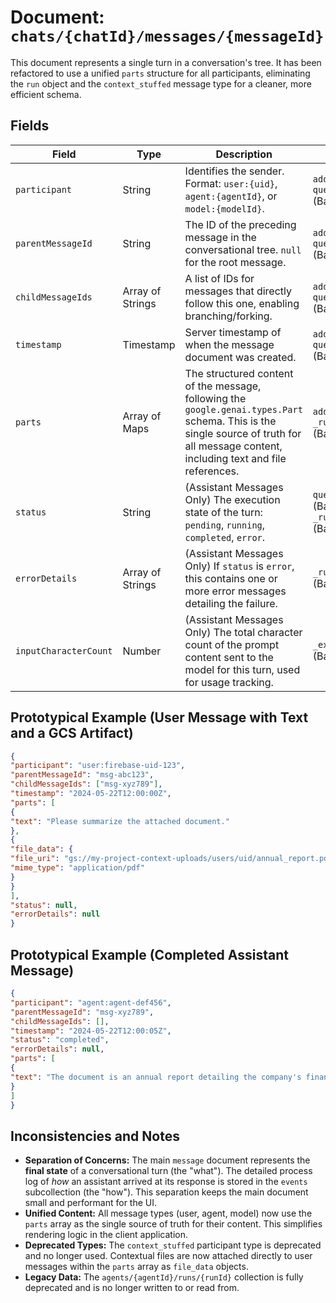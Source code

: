 # Document: `chats/{chatId}/messages/{messageId}`

This document represents a single turn in a conversation's tree. It has been refactored to use a unified `parts` structure for all participants, eliminating the `run` object and the `context_stuffed` message type for a cleaner, more efficient schema.

## Fields

| Field                 | Type             | Description                                                                                                                                                                             | Set By                                            | Read By                                                                 |  
| --------------------- | ---------------- | --------------------------------------------------------------------------------------------------------------------------------------------------------------------------------------- | ------------------------------------------------- | ----------------------------------------------------------------------- |  
| `participant`         | String           | Identifies the sender. Format: `user:{uid}`, `agent:{agentId}`, or `model:{modelId}`.                                                                                                    | `addChatMessage` (UI), `query..._logic` (Backend) | Client/UI (`ChatPage`), `_build_adk_content_from_history`                 |  
| `parentMessageId`     | String           | The ID of the preceding message in the conversational tree. `null` for the root message.                                                                                                | `addChatMessage` (UI), `query..._logic` (Backend) | `get_full_message_history`, Client/UI (`ChatPage`)                        |  
| `childMessageIds`     | Array of Strings | A list of IDs for messages that directly follow this one, enabling branching/forking.                                                                                                   | `addChatMessage` (UI), `query..._logic` (Backend) | Client/UI (`MessageActions`)                                            |  
| `timestamp`           | Timestamp        | Server timestamp of when the message document was created.                                                                                                                              | `addChatMessage` (UI), `query..._logic` (Backend) | Client/UI (`ChatPage`)                                                    |  
| `parts`               | Array of Maps    | The structured content of the message, following the `google.genai.types.Part` schema. This is the single source of truth for all message content, including text and file references. | `addChatMessage` (UI), `_run_agent_task_logic` (Backend) | `_build_adk_content_from_history`, Client/UI (`ChatPage`)                 |  
| `status`              | String           | (Assistant Messages Only) The execution state of the turn: `pending`, `running`, `completed`, `error`.                                                                                  | `query..._logic` (Backend), `_run_agent_task_logic` (Backend) | Client/UI (`ChatPage`)                                                    |  
| `errorDetails`        | Array of Strings | (Assistant Messages Only) If `status` is `error`, this contains one or more error messages detailing the failure.                                                                       | `_run_agent_task_logic` (Backend)                 | Client/UI (`ChatPage`)                                                    |  
| `inputCharacterCount` | Number           | (Assistant Messages Only) The total character count of the prompt content sent to the model for this turn, used for usage tracking.                                                         | `_execute_agent_run` (Backend)                    | N/A (For analytics/billing purposes)                                    |  

## Prototypical Example (User Message with Text and a GCS Artifact)

```json  
{  
"participant": "user:firebase-uid-123",  
"parentMessageId": "msg-abc123",  
"childMessageIds": ["msg-xyz789"],  
"timestamp": "2024-05-22T12:00:00Z",  
"parts": [  
{  
"text": "Please summarize the attached document."  
},  
{  
"file_data": {  
"file_uri": "gs://my-project-context-uploads/users/uid/annual_report.pdf",  
"mime_type": "application/pdf"  
}  
}  
],  
"status": null,  
"errorDetails": null  
}  
```

## Prototypical Example (Completed Assistant Message)

```json  
{  
"participant": "agent:agent-def456",  
"parentMessageId": "msg-xyz789",  
"childMessageIds": [],  
"timestamp": "2024-05-22T12:00:05Z",  
"status": "completed",  
"errorDetails": null,  
"parts": [  
{  
"text": "The document is an annual report detailing the company's financial performance..."  
}  
]  
}  
```

## Inconsistencies and Notes

*   **Separation of Concerns:** The main `message` document represents the **final state** of a conversational turn (the "what"). The detailed process log of *how* an assistant arrived at its response is stored in the `events` subcollection (the "how"). This separation keeps the main document small and performant for the UI.
*   **Unified Content:** All message types (user, agent, model) now use the `parts` array as the single source of truth for their content. This simplifies rendering logic in the client application.
*   **Deprecated Types:** The `context_stuffed` participant type is deprecated and no longer used. Contextual files are now attached directly to user messages within the `parts` array as `file_data` objects.
*   **Legacy Data:** The `agents/{agentId}/runs/{runId}` collection is fully deprecated and is no longer written to or read from.  
